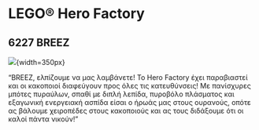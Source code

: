 # LEGO® Hero Factory

## 6227 BREEZ

![](https://www.lego.com/cdn/product-assets/product.img.pri/6227_prod.jpg){width=350px}

“BREEZ, ελπίζουμε να μας λαμβάνετε! Το Hero Factory έχει παραβιαστεί και οι κακοποιοί διαφεύγουν προς όλες τις κατευθύνσεις! Με πανίσχυρες μπότες πυραύλων, σπαθί με διπλή λεπίδα, πυροβόλο πλάσματος και εξαγωνική ενεργειακή ασπίδα είσαι ο ήρωάς μας στους ουρανούς, οπότε ας βάλουμε χειροπέδες στους κακοποιούς και ας τους διδάξουμε ότι οι καλοί πάντα νικούν!”